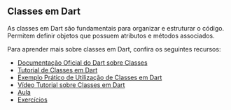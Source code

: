 ## Classes em Dart

As classes em Dart são fundamentais para organizar e estruturar o código. Permitem definir objetos que possuem atributos e métodos associados.

Para aprender mais sobre classes em Dart, confira os seguintes recursos:

- [Documentação Oficial do Dart sobre Classes](https://dart.dev/guides/language/language-tour#classes)
- [Tutorial de Classes em Dart](https://www.tutorialspoint.com/dart_programming/dart_programming_classes.htm)
- [Exemplo Prático de Utilização de Classes em Dart](https://www.geeksforgeeks.org/classes-and-objects-in-dart/)
- [Vídeo Tutorial sobre Classes em Dart](https://www.youtube.com/watch?v=B1J0YUQjxQc)
- [Aula](aula/README.md)
- [Exercícios](aula/exercicios/EXERCICIOS.md)
